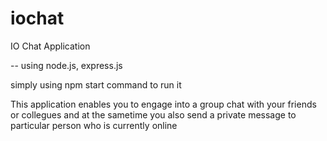# iochat

IO Chat Application

-- using node.js, express.js

simply using 
npm start command to run it

This application enables you to engage into a group chat with your friends or collegues and at the sametime you also send a private message to particular person who is currently online
